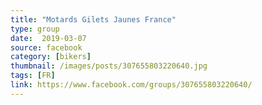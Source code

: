 ```yaml
---
title: "Motards Gilets Jaunes France"
type: group
date:  2019-03-07
source: facebook
category: [bikers]
thumbnail: /images/posts/307655803220640.jpg
tags: [FR]
link: https://www.facebook.com/groups/307655803220640/
---
```

